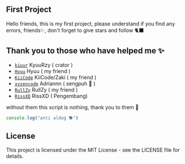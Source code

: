## First Project
Hello friends, this is my first project, please understand if you find any errors, friends✨, don't forget to give stars and follow 🐈‍⬛
## Thank you to those who have helped me ✨

- [`kiuur`](https://github.com/kiuur) KyuuRzy ( crator )
- [`Hyuu`](https://github.com/hyuux) Hyuu ( my friend )
- [`KiiCode`](https://github.com/mdzakidev) KiiCode/Zaki ( my friend )
- [`xyzencode`](https://github.com/xyzencode) Adriannn ( sengpuh 🥶 )
- [`RullZy`](https://github.com/rlzyy) RullZy ( my friend )
- [`RissXD`](https://chat.whatsapp.com/HCdOZsRFUry20aE5157uhy) RissXD ( Pengembang)

without them this script is nothing, thank you to them 💫

```javascript
console.log("anti aldog 🐕")
```
## License

This project is licensed under the MIT License - see the LICENSE file for details.
